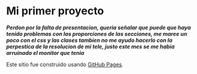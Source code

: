 # Mi primer proyecto
***Perdon por la falta de presentacion, queria señalar que puede que haya tenido problemas con las proporciones de las secciones, me maree un poco con el css y las clases tambien no me ayudo hacerlo con la perpestica de la resolucion de mi tele, justo este mes se me habia arruinado el monitor que tenia***

Este sitio fue construido usando [GitHub Pages](https://pages.github.com/).

